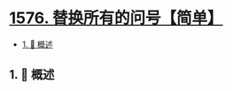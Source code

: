 # [1576. 替换所有的问号【简单】](https://github.com/tnotesjs/TNotes.leetcode/tree/main/notes/1576.%20%E6%9B%BF%E6%8D%A2%E6%89%80%E6%9C%89%E7%9A%84%E9%97%AE%E5%8F%B7%E3%80%90%E7%AE%80%E5%8D%95%E3%80%91)

<!-- region:toc -->

- [1. 📝 概述](#1--概述)

<!-- endregion:toc -->

## 1. 📝 概述
